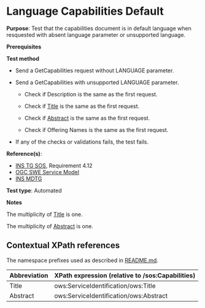 # Language Capabilities Default

**Purpose**: Test that the capabilities document is in default language when resquested with absent language parameter or unsupported language.

**Prerequisites**

**Test method**

* Send a GetCapabilities request without LANGUAGE parameter.

* Send a GetCapabilities with unsupported LANGUAGE parameter.

  * Check if Description is the same as the first request.

  * Check if [Title](#title) is the same as the first request.

  * Check if [Abstract](#abstract) is the same as the first request.

  * Check if Offering Names is the same as the first request.

* If any of the checks or validations fails, the test fails.

**Reference(s)**:

* [INS TG SOS](http://inspire.ec.europa.eu/id/document/tg/download-sos/1.0), Requirement 4.12
* [OGC SWE Service Model](http://portal.opengeospatial.org/files/?artifact_id=38476)
* [INS MDTG](http://inspire.ec.europa.eu/documents/Metadata/MD_IR_and_ISO_20131029.pdf)

**Test type**: Automated

**Notes**

The multiplicity of [Title](#title) is one.

The multiplicity of [Abstract](#abstract) is one.

## Contextual XPath references

The namespace prefixes used as described in [README.md](http://inspire.ec.europa.eu/id/ats/download-service/sos-tg-1.0/sos-pre-defined/README#namespaces).

| Abbreviation                                               |  XPath expression (relative to /sos:Capabilities) |
| ---------------------------------------------------------- | ------------------------------------------------------------------------- |
| Title <a name="title"></a> | ows:ServiceIdentification/ows:Title |
| Abstract <a name="abstract"></a> | ows:ServiceIdentification/ows:Abstract |